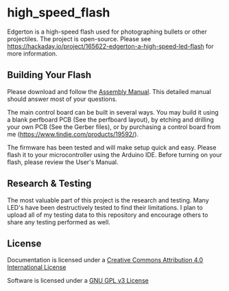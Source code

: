 # high_speed_flash
Edgerton is a high-speed flash used for photographing bullets or other projectiles.  The project is open-source.  Please see https://hackaday.io/project/165622-edgerton-a-high-speed-led-flash for more information.

## Building Your Flash
Please download and follow the [Assembly Manual](https://github.com/td0g/high_speed_flash/blob/master/MK1_Edgerton/Assembly%20Manual%201.3.pdf).  This detailed manual should answer most of your questions.

The main control board can be built in several ways.  You may build it using a blank perfboard PCB (See the perfboard layout), by etching and drilling your own PCB (See the Gerber files), or by purchasing a control board from me (https://www.tindie.com/products/19592/).

The firmware has been tested and will make setup quick and easy.  Please flash it to your microcontroller using the Arduino IDE.  Before turning on your flash, please review the User's Manual.

## Research & Testing
The most valuable part of this project is the research and testing.  Many LED's have been destructively tested to find their limitations.  I plan to upload all of my testing data to this repository and encourage others to share any testing performed as well.

## License

Documentation is licensed under a [Creative Commons Attribution 4.0 International License](https://creativecommons.org/licenses/by/4.0/)

Software is licensed under a [GNU GPL v3 License](https://www.gnu.org/licenses/gpl-3.0.txt)
